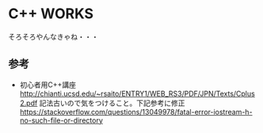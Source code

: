 # C++ WORKS
そろそろやんなきゃね・・・

## 参考
- 初心者用C++講座
http://chianti.ucsd.edu/~rsaito/ENTRY1/WEB_RS3/PDF/JPN/Texts/Cplus2.pdf
記法古いので気をつけること。下記参考に修正
https://stackoverflow.com/questions/13049978/fatal-error-iostream-h-no-such-file-or-directory
